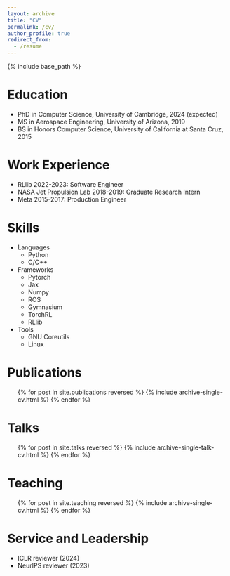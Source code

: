 ```yaml
---
layout: archive
title: "CV"
permalink: /cv/
author_profile: true
redirect_from:
  - /resume
---
```


{% include base_path %}

Education
======
* PhD in Computer Science, University of Cambridge, 2024 (expected)
* MS in Aerospace Engineering, University of Arizona, 2019
* BS in Honors Computer Science, University of California at Santa Cruz, 2015

Work Experience
======
* RLlib 2022-2023: Software Engineer
* NASA Jet Propulsion Lab 2018-2019: Graduate Research Intern
* Meta 2015-2017: Production Engineer
  
Skills
======
* Languages
  * Python
  * C/C++
* Frameworks
  * Pytorch
  * Jax
  * Numpy
  * ROS
  * Gymnasium
  * TorchRL
  * RLlib
* Tools
  * GNU Coreutils
  * Linux



Publications
======
  <ul>{% for post in site.publications reversed %}
    {% include archive-single-cv.html %}
  {% endfor %}</ul>
  
Talks
======
  <ul>{% for post in site.talks reversed %}
    {% include archive-single-talk-cv.html %}
  {% endfor %}</ul>
  
Teaching
======
  <ul>{% for post in site.teaching reversed %}
    {% include archive-single-cv.html %}
  {% endfor %}</ul>
  
Service and Leadership
======
* ICLR reviewer (2024)
* NeurIPS reviewer (2023)
